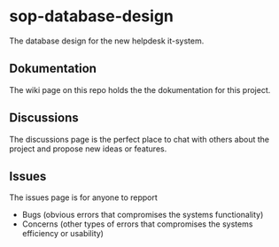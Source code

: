 # sop-database-design
The database design for the new helpdesk it-system.

## Dokumentation
The wiki page on this repo holds the the dokumentation for this project.

## Discussions
The discussions page is the perfect place to chat with others about the project and propose new ideas or features.

## Issues
The issues page is for anyone to repport
- Bugs (obvious errors that compromises the systems functionality)
- Concerns (other types of errors that compromises the systems efficiency or usability)
